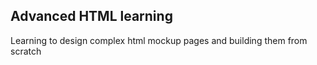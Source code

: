## Advanced HTML learning

Learning to design complex html mockup pages and building them from scratch